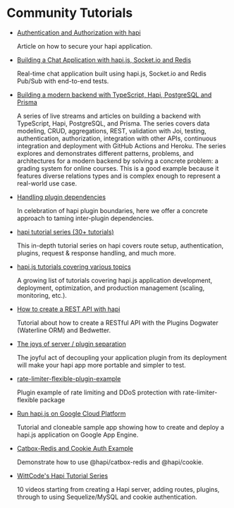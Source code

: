 # Community Tutorials

*   [Authentication and Authorization with hapi](https://medium.com/@poeticninja/authentication-and-authorization-with-hapi-5529b5ecc8ec)

    Article on how to secure your hapi application.

*   [Building a Chat Application with hapi.js, Socket.io and Redis](https://github.com/dwyl/hapi-socketio-redis-chat-example)

    Real-time chat application built using hapi.js, Socket.io and Redis Pub/Sub with end-to-end tests.

*   [Building a modern backend with TypeScript, Hapi, PostgreSQL and Prisma](https://www.prisma.io/blog/series/modern-backend-bdes2ps5kibb)

    A series of live streams and articles on building a backend with TypeScript, Hapi, PostgreSQL, and Prisma.
    The series covers data modeling, CRUD, aggregations, REST, validation with Joi, testing, authentication, authorization, integration with other APIs, continuous integration and deployment with GitHub Actions and Heroku.
    The series explores and demonstrates different patterns, problems, and architectures for a modern backend by solving a concrete problem: a grading system for online courses. This is a good example because it features diverse relations types and is complex enough to represent a real-world use case.

*   [Handling plugin dependencies](https://hapipal.com/best-practices/handling-plugin-dependencies)

    In celebration of hapi plugin boundaries, here we offer a concrete approach to taming inter-plugin dependencies.

*   [hapi tutorial series (30+ tutorials)](https://futurestud.io/tutorials/hapi-get-your-server-up-and-running)

    This in-depth tutorial series on hapi covers route setup, authentication, plugins, request & response handling, and much more.

*   [hapi.js tutorials covering various topics](https://content.nanobox.io/tag/hapi.js/)

    A growing list of tutorials covering hapi.js application development, deployment, optimization, and production management (scaling, monitoring, etc.).

*   [How to create a REST API with hapi](http://blog.webkid.io/how-to-create-a-rest-api-with-hapi/)

    Tutorial about how to create a RESTful API with the Plugins Dogwater (Waterline ORM) and Bedwetter.

*   [The joys of server / plugin separation](https://hapipal.com/best-practices/server-plugin-separation)

    The joyful act of decoupling your application plugin from its deployment will make your hapi app more portable and simpler to test.

*   [rate-limiter-flexible-plugin-example](https://github.com/animir/node-rate-limiter-flexible/wiki/Hapi-plugin)

    Plugin example of rate limiting and DDoS protection with rate-limiter-flexible package

*   [Run hapi.js on Google Cloud Platform](https://cloud.google.com/nodejs/resources/frameworks/hapi)

    Tutorial and cloneable sample app showing how to create and deploy a hapi.js application on Google App Engine.

*   [Catbox-Redis and Cookie Auth Example](https://github.com/johnmanko/catbox-redis-example)

    Demonstrate how to use @hapi/catbox-redis and @hapi/cookie. 
    
*   [WittCode's Hapi Tutorial Series](https://youtube.com/playlist?list=PLkqiWyX-_LotaQ9AuppIAXl0xyV-P5Ms-)

    10 videos starting from creating a Hapi server, adding routes, plugins, through to using Sequelize/MySQL and cookie authentication.
